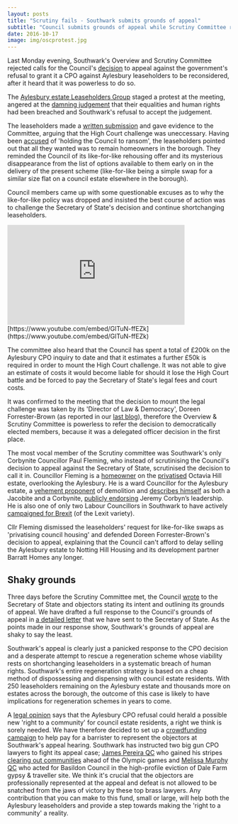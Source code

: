 ```yaml
---
layout: posts
title: "Scrutiny fails - Southwark submits grounds of appeal"
subtitle: "Council submits grounds of appeal while Scrutiny Committee rejects call for legal challenge to be reconsidered"
date: 2016-10-17
image: img/oscprotest.jpg
---
```

Last Monday evening, Southwark's Overview and Scrutiny Committee rejected calls for the Council's [decision](https://35percent.org/2016-09-26-council-appeals-aylesbury-cpo-decision/) to appeal against the government's refusal to grant it a CPO against Aylesbury leaseholders to be reconsidered, after it heard that it was powerless to do so.

The [Aylesbury estate Leaseholders Group](https://halag.wordpress.com) staged a protest at the meeting, angered at the [damning judgement](https://35percent.org/2016-09-18-aylesbury-compulsory-purchase-order-rejected/) that their equalities and human rights had been breached and Southwark's refusal to accept the judgement. 

The leaseholders made a [written submission](https://halag.files.wordpress.com/2016/10/oscdeputation_10102016.pdf) and gave evidence to the Committee, arguing that the High Court challenge was uneccessary. Having been [accused](https://www.southwarknews.co.uk/news/aylesbury-plan-face-scrutiny/) of 'holding the Council to ransom', the leaseholders pointed out that all they wanted was to remain homeowners in the borough. They reminded the Council of its like-for-like rehousing offer and its mysterious disappearance from the list of options available to them early on in the delivery of the present scheme (like-for-like being a simple swap for a similar size flat on a council estate elsewhere in the borough).  

Council members came up with some questionable excuses as to why the like-for-like policy was dropped and insisted the best course of action was to challenge the Secretary of State's decision and continue shortchanging leaseholders.   

<iframe width="400" height="225" src="https://www.youtube.com/embed/GlTuN-ffEZk" frameborder="0" allowfullscreen></iframe>
[https://www.youtube.com/embed/GlTuN-ffEZk](https://www.youtube.com/embed/GlTuN-ffEZk)

The committee also heard that the Council has spent a total of £200k on the Aylesbury CPO inquiry to date and that it estimates a further £50k is required in order to mount the High Court challenge. It was not able to give an estimate of costs it would become liable for should it lose the High Court battle and be forced to pay the Secretary of State's legal fees and court costs. 

It was confirmed to the meeting that the decision to mount the legal challenge was taken by its 'Director of Law & Democracy', Doreen Forrester-Brown (as reported in our [last blog](https://35percent.org/2016-10-10-aylesbury-cpo-challenge-called-in/)), therefore the Overview & Scrutiny Committee is powerless to refer the decision to democratically elected members, because it was a delegated officer decision in the first place. 

The most vocal member of the Scrutiny committee was Southwark's only Corbynite Councillor Paul Fleming, who instead of scrutinising the Council's decision to appeal against the Secretary of State, scrutinised the decision to call it in. Councillor Fleming is a [homeowner](https://35percent.org/img/LR_163MerrowSt.pdf) on the [privatised](https://www.theguardian.com/society/2006/jan/18/keyworkerhousing.communities) Octavia Hill estate, overlooking the Aylesbury. He is a ward Councillor for the Aylesbury estate, a [vehement proponent](https://pwfpwfpwf.blogspot.co.uk/2015/03/the-aylesbury-estate-utopia-when.html) of demolition and [describes himself](https://pwfpwfpwf.blogspot.co.uk/2016/06/why-i-have-no-choice-but-to-keepcorbyn.html) as both a Jacobite and a Corbynite, [publicly endorsing](https://www.london-se1.co.uk/news/view/8825) Jeremy Corbyn’s leadership. He is also one of only two Labour Councillors in Southwark to have actively [campaigned for Brexit](https://pwfpwfpwf.blogspot.co.uk/2016/04/brexit-constructive-case-to-leave.html) (of the Lexit variety).
  
Cllr Fleming dismissed the leaseholders' request for like-for-like swaps as 'privatising council housing' and defended Doreen Forrester-Brown's decision to appeal, explaining that the Council can't afford to delay selling the Aylesbury estate to Notting Hill Housing and its development partner Barratt Homes any longer.

## Shaky grounds
Three days before the Scrutiny Committee met, the Council [wrote](https://35percent.org/img/20161007_Secretary_of_State_Aylesbury_CPO.pdf) to the Secretary of State and objectors stating its intent and outlining its grounds of appeal. We have drafted a full response to the Council's grounds of appeal in [a detailed letter](https://35percent.org/img/SoSletter17102016.pdf) that we have sent to the Secretary of State. As the points made in our response show, Southwark's grounds of appeal are shaky to say the least.

Southwark's appeal is clearly just a panicked response to the CPO decision and a desperate attempt to rescue a regeneration scheme whose viability rests on shortchanging leaseholders in a systematic breach of human rights. Southwark's entire regeneration strategy is based on a cheap method of dispossessing and dispensing with council estate residents. With 250 leaseholders remaining on the Aylesbury estate and thousands more on estates across the borough, the outcome of this case is likely to have implications for regeneration schemes in years to come. 

A [legal opinion](https://hsfnotes.com/realestatedevelopment/2016/09/28/a-new-right-to-a-community-decision-by-the-secretary-of-state-not-to-confirm-the-cpo-for-aylesbury-estate/) says that the Aylesbury CPO refusal could herald a possible new 'right to a community' for council estate residents, a right we think is sorely needed. We have therefore decided to set up a [crowdfunding campaign](https://www.gofundme.com/aylesbury-the-right-to-a-community-2uefgf2s) to help pay for a barrister to represent the objectors at Southwark's appeal hearing. Southwark has instructed two big gun CPO lawyers to fight its appeal case; [James Pereira QC](https://www.ftbchambers.co.uk/barristers/james-pereira-qc) who gained his stripes [clearing out communities](https://www.theguardian.com/uk/2008/jun/02/olympics2012) ahead of the Olympic games and [Melissa Murphy QC](https://www.ftbchambers.co.uk/barristers/melissa-murphy) who acted for Basildon Council in the high-profile eviction of Dale Farm gypsy & traveller site. We think it's crucial that the objectors are professionally represented at the appeal and defeat is not allowed to be snatched from the jaws of victory by these top brass lawyers. Any contribution that you can make to this fund, small or large, will help both the Aylesbury leaseholders and provide a step towards making the 'right to a community' a reality. 
